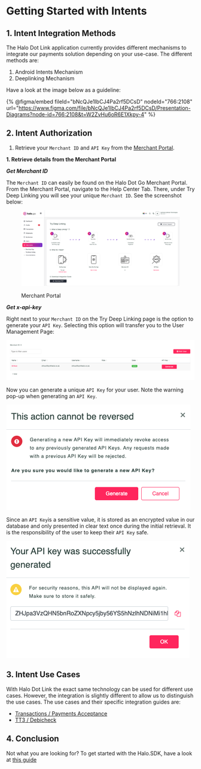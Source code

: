 # Getting Started with Intents

## 1. Intent Integration Methods

The Halo Dot Link application currently provides different mechanisms to integrate our payments solution depending on your use-case. The different methods are:

1. Android Intents Mechanism
2. Deeplinking Mechanism

Have a look at the image below as a guideline:

{% @figma/embed fileId="bNcQJe1IbCJ4Pa2rf5DCsD" nodeId="766:2108" url="https://www.figma.com/file/bNcQJe1IbCJ4Pa2rf5DCsD/Presentation-Diagrams?node-id=766:2108&t=W2ZvHu6oR6E1Xkpy-4" %}

## 2. Intent Authorization

1. Retrieve your `Merchant ID` and `API Key` from the [Merchant Portal](https://go.merchantportal.prod.haloplus.io/).

**1. Retrieve details from the Merchant Portal**

_**Get Merchant ID**_

The `Merchant ID` can easily be found on the Halo Dot Go Merchant Portal. From the Merchant Portal, navigate to the Help Center Tab. There, under Try Deep Linking you will see your unique `Merchant ID`. See the screenshot below:

<figure><img src="../assets/Merchant Portal.png" alt=""><figcaption><p>Merchant Portal</p></figcaption></figure>

_**Get x-api-key**_

Right next to your `Merchant ID` on the Try Deep Linking page is the option to generate your `API Key`. Selecting this option will transfer you to the User Management Page:

![User Management Page](<../assets/User Page.png>)

Now you can generate a unique `API Key` for your user. Note the warning pop-up when generating an `API Key`.

![API Key Warning](<../assets/API Key Warning.png>)

Since an `API Key`is a sensitive value, it is stored as an encrypted value in our database and only presented in clear text once during the initial retrieval. It is the responsibility of the user to keep their `API Key` safe.

![API Key](<../assets/Generated API Key.png>)

## 3. Intent Use Cases

With Halo Dot Link the exact same technology can be used for different use cases. However, the integration is slightly different to allow us to distinguish the use cases. The use cases and their specific integration guides are:

* [Transactions / Payments Acceptance](transaction-intent-integration-guide.md)
* [TT3 / Debicheck](tt3-intent-integration-guide.md)

## 4. Conclusion

Not what you are looking for? To get started with the Halo.SDK, have a look at [this guide](<../SDK/1. Getting Started.md>)
